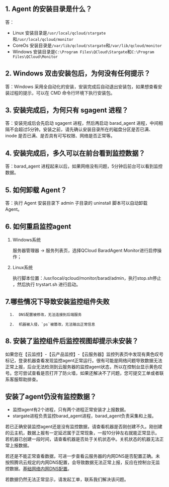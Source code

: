 ## 1. Agent 的安装目录是什么？
答：
- Linux 安装目录是`/usr/local/qcloud/stargate`和`/usr/local/qcloud/monitor`
- CoreOs 安装目录是`/var/lib/qcloud/stargate`和`/var/lib/qcloud/monitor`
- Windows 安装目录是`C:\Program Files\QCloud\Stargate`和`C:\Program Files\QCloud\Monitor`

## 2. Windows 双击安装包后，为何没有任何提示？

答：Windows 采用全自动化的安装，安装完成后自动退出安装包，如果想查看安装过程的提示，可以在 CMD 命令行环境下执行安装包。

## 3. 安装完成后，为何只有 sgagent 进程？
答：安装完成后会先启动 sgagent 进程，然后再启动 barad_agent 进程，中间相隔不会超过5分钟。安装之前，请先确认安装目录所在的磁盘分区是否已满、inode 是否已满、是否具有可写权限、网络是否正常等。

## 4. 安装完成后，多久可以在前台看到监控数据？
答：barad_agent 进程起来以后，如果网络没有问题，5分钟后前台可以看到监控数据。

## 5. 如何卸载 Agent？
答：执行 Agent 安装目录下 admin 子目录的 uninstall 脚本可以自动卸载 Agent。

## 6. 如何重启监控agent 

1. Windows系统

   服务器管理器 → 服务列表页，选择QCloud BaradAgent Monitor进行启停操作；

2. Linux系统

   执行脚本位置：/usr/local/qcloud/monitor/barad/admin，执行stop.sh停止 ，然后执行 trystart.sh 进行启动。 


## 7.哪些情况下导致安装监控组件失败

      1.  DNS配置被修改，无法连接到后端服务

      2.  机器被入侵，`ps`被篡改，无法输出正常信息
## 8. 安装了监控组件后监控视图却提示未安装？

如果您在【云监控】-【云产品监控】-【云服务器】监控列表页中发现有黄色叹号标记，登录机器查看发现监控agent正常运行。很有可能是网络问题导致数据无法正常上报，后台无法检测到云服务器的监控agent状态，所以在控制台显示黄色叹号。您可尝试查看是否打开了防火墙，如果还解决不了问题，您可提交工单或者联系客服帮助排查。

## 安装了agent仍没有监控数据？

- 监控agent有2个进程，只有两个进程正常安装才上报数据。
- stargate进程负责监控barad_agent进程，barad_agent负责采集和上报。

若已正确安装监控agent还是没有监控数据，请查看机器是否刚创建不久。刚创建的云主机，数据上报有一定延迟属于正常现象，一般10分钟左右就能正常显示。若机器已创建一段时间，请查看机器是否处于关机状态中。关机状态的机器无法正常上报数据。

若还是不能正常查看数据，可进一步查看云服务器的内网DNS是否配置正确。未按照腾讯云规定的内网DNS配置，会导致数据无法正常上报，反应在控制台无监控数据。[基础网络内网DNS配置](https://cloud.tencent.com/doc/product/213/499#3.2.-.E5.9F.BA.E7.A1.80.E7.BD.91.E7.BB.9C.E7.9A.84.E5.86.85.E7.BD.91-dns)。

若数据仍然无法正常显示，请发起工单，联系我们解决该问题。